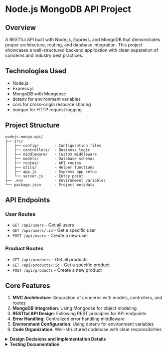 # Node.js MongoDB API Project

## Overview
A RESTful API built with Node.js, Express, and MongoDB that demonstrates proper architecture, routing, and database integration. This project showcases a well-structured backend application with clean separation of concerns and industry best practices.

## Technologies Used
- Node.js
- Express.js
- MongoDB with Mongoose
- dotenv for environment variables
- cors for cross-origin resource sharing
- morgan for HTTP request logging

## Project Structure
```
nodejs-mongo-api/
├── src/
│   ├── config/       - Configuration files
│   ├── controllers/  - Business logic
│   ├── middleware/   - Custom middleware
│   ├── models/       - Database schemas
│   ├── routes/       - API routes
│   ├── utils/        - Helper functions
│   ├── app.js        - Express app setup
│   └── server.js     - Entry point
├── .env              - Environment variables
└── package.json      - Project metadata
```

## API Endpoints

### User Routes
- `GET /api/users` - Get all users
- `GET /api/users/:id` - Get a specific user
- `POST /api/users` - Create a new user

### Product Routes
- `GET /api/products` - Get all products
- `GET /api/products/:id` - Get a specific product
- `POST /api/products` - Create a new product

## Core Features
1. **MVC Architecture**: Separation of concerns with models, controllers, and routes
2. **MongoDB Integration**: Using Mongoose for object modeling
3. **RESTful API Design**: Following REST principles for API endpoints
4. **Error Handling**: Centralized error handling middleware
5. **Environment Configuration**: Using dotenv for environment variables
6. **Code Organization**: Well-structured codebase with clear responsibilities

<details>
<summary><b>Design Decisions and Implementation Details</b></summary>

### Why MongoDB?
MongoDB was chosen for this project because of its flexibility with document-based schemas, making it ideal for rapid development and easy adaptation to changing requirements. The Mongoose ODM provides a structured way to model application data.

### Project Structure
The project follows a modular structure to enhance maintainability and scalability:
- **Controllers**: Handle request processing and response generation
- **Models**: Define database schemas and business logic related to data
- **Routes**: Define API endpoints and connect them to controllers
- **Middleware**: Implement cross-cutting concerns like authentication and logging

### Security Considerations
1. **Password Hashing**: User passwords are hashed before storage
2. **Field Exclusion**: Password fields are excluded from query results (`select: false`)
3. **Environment Variables**: Sensitive configuration is stored in environment variables
4. **CORS Configuration**: API access is controlled via CORS settings

## Installation and Setup

### Prerequisites
- Node.js (v14 or higher)
- MongoDB (local installation or MongoDB Atlas)

### Installation Steps
1. Clone the repository
   ```
   git clone <repository-url>
   cd nodejs-mongo-api
   ```

2. Install dependencies
   ```
   npm install
   ```

3. Set up environment variables
   Create a `.env` file in the root directory with the following content:
   ```
   PORT=3000
   MONGODB_URI=mongodb://localhost:27017/api_demo
   NODE_ENV=development
   ```

4. Start the server
   ```
   npm run dev
   ```

## API Documentation

### Create a User
```
POST /api/users
Content-Type: application/json

{
  "name": "John Doe",
  "email": "john@example.com",
  "password": "password123",
  "role": "user"
}
```

### Create a Product
```
POST /api/products
Content-Type: application/json

{
  "name": "Smartphone",
  "description": "Latest model smartphone with advanced features",
  "price": 999.99,
  "category": "electronics",
  "inStock": true,
  "createdBy": "user_id_here"
}
```

## Future Enhancements
1. **Authentication with JWT**: Implement token-based authentication
2. **Request Validation**: Add validation for incoming requests
3. **Rate Limiting**: Protect API from abuse with rate limiting
4. **Pagination**: Add pagination for list endpoints
5. **Logging**: Implement advanced logging

## Lessons Learned
During the development of this project, I gained insights into:
1. Structuring a Node.js application for scalability
2. Working with MongoDB and Mongoose for data modeling
3. Implementing proper error handling in Express
4. Managing environment-specific configurations
5. Creating a RESTful API with proper routes and controllers
</details>

<details>
<summary><b>Testing Documentation</b></summary>

# Testing the Node.js MongoDB API

This project includes a comprehensive test suite using Jest and Supertest to verify API functionality.

## Testing Setup

The test environment uses:
- **Jest**: JavaScript testing framework
- **Supertest**: For HTTP assertions
- **mongodb-memory-server**: In-memory MongoDB server for testing

## Test Structure

```
tests/
├── app.test.js         - Tests for basic app functionality
├── db-handler.js       - MongoDB in-memory setup
├── product.test.js     - Tests for product endpoints
└── user.test.js        - Tests for user endpoints
```

## Running Tests

```bash
# Run all tests
npm test

# Run specific test file
npm test -- tests/user.test.js

# Run with coverage report
npm test -- --coverage
```

## Test Cases

### User API Tests
- Creating a new user
- Handling duplicate emails
- Validating required fields
- Getting all users
- Getting a single user by ID
- Handling invalid user IDs

### Product API Tests
- Creating a new product
- Validating required fields
- Validating product categories
- Getting all products
- Getting a single product by ID
- Handling invalid product IDs

### App Tests
- Testing the welcome route
- Testing 404 handling for nonexistent routes

## Adding New Tests

To add new tests, create a new test file in the tests directory following the existing patterns. Make sure to:

1. Import the necessary modules
2. Connect to the test database
3. Clean up after each test
4. Group related tests using `describe` blocks
5. Write clear, focused test cases with `it` blocks

## Best Practices

- Test both success and error scenarios
- Test validation logic
- Use clear, descriptive test names
- Keep tests independent of each other
- Clean up database after each test
</details>